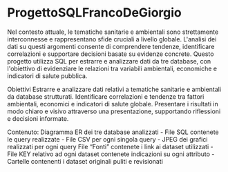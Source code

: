 # ProgettoSQLFrancoDeGiorgio
Nel contesto attuale, le tematiche sanitarie e ambientali sono strettamente interconnesse e rappresentano sfide cruciali a livello globale. L'analisi dei dati su questi argomenti consente di comprendere tendenze, identificare correlazioni e supportare decisioni basate su evidenze concrete. Questo progetto utilizza SQL per estrarre e analizzare dati da tre database, con l'obiettivo di evidenziare le relazioni tra variabili ambientali, economiche e indicatori di salute pubblica.

Obiettivi
Estrarre e analizzare dati relativi a tematiche sanitarie e ambientali da database strutturati.
Identificare correlazioni e tendenze tra fattori ambientali, economici e indicatori di salute globale.
Presentare i risultati in modo chiaro e visivo attraverso una presentazione, supportando riflessioni e decisioni informate.

Contenuto:
Diagramma ER dei tre database analizzati - 
File SQL contenete le query realizzate -
File CSV per ogni singola query -
JPEG dei grafici realizzati per ogni query 
File “Fonti” contenete i link ai dataset utilizzati -
File KEY relativo ad ogni dataset contenete indicazioni su ogni attributo -
Cartelle contenenti i dataset originali puliti e revisionati

